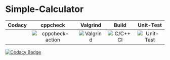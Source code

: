 # Simple-Calculator
|Codacy|cppcheck|Valgrind|Build|Unit-Test|
|:--:|:--:|:--:|:--:|:--:|
||![cppcheck-action](https://github.com/99002639/Simple-Calculator/workflows/cppcheck-action/badge.svg)|![Valgrind](https://github.com/99002639/Team1_Simple_Calculator/workflows/Valgrind/badge.svg?branch=main)|![C/C++ CI](https://github.com/99002639/Team1_Simple_Calculator/workflows/C/C++%20CI/badge.svg?branch=main)|![Unit-Test](https://github.com/99002639/Team1_Simple_Calculator/workflows/Unit-Test/badge.svg?branch=main)|
[![Codacy Badge](https://app.codacy.com/project/badge/Grade/3d0ca092421d43e69d677233b7da0181)](https://www.codacy.com/gh/99002659/Team1_Simple_Calculator/dashboard?utm_source=github.com&amp;utm_medium=referral&amp;utm_content=99002659/Team1_Simple_Calculator&amp;utm_campaign=Badge_Grade)




